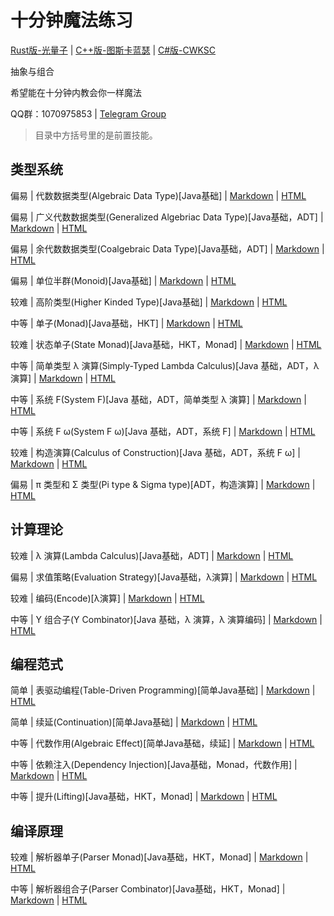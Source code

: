 # 十分钟魔法练习

[Rust版-光量子](https://github.com/PhotonQuantum/magic-in-ten-mins-rs) |
[C++版-图斯卡蓝瑟](https://github.com/tusikalanse/magic-in-ten-mins-cpp) |
[C#版-CWKSC](https://github.com/CWKSC/magic-in-ten-mins-csharp)

抽象与组合

希望能在十分钟内教会你一样魔法

QQ群：1070975853 | 
[Telegram Group](https://t.me/joinchat/Gla40h2ZvlSrqImOMaMUEA)

> 目录中方括号里的是前置技能。

## 类型系统

偏易 | 代数数据类型(Algebraic Data Type)[Java基础] |
[Markdown](doc/ADT.md) |
[HTML](https://goldimax.github.io/magic-in-ten-mins/html/ADT.html)

偏易 | 广义代数数据类型(Generalized Algebriac Data Type)[Java基础，ADT] |
[Markdown](doc/GADT.md) |
[HTML](https://goldimax.github.io/magic-in-ten-mins/html/GADT.html)

偏易 | 余代数数据类型(Coalgebraic Data Type)[Java基础，ADT] |
[Markdown](doc/CoData.md) |
[HTML](https://goldimax.github.io/magic-in-ten-mins/html/CoData.html)

偏易 | 单位半群(Monoid)[Java基础] |
[Markdown](doc/Monoid.md) |
[HTML](https://goldimax.github.io/magic-in-ten-mins/html/Monoid.html)

较难 | 高阶类型(Higher Kinded Type)[Java基础] |
[Markdown](doc/HKT.md) |
[HTML](https://goldimax.github.io/magic-in-ten-mins/html/HKT.html)

中等 | 单子(Monad)[Java基础，HKT] |
[Markdown](doc/Monad.md) |
[HTML](https://goldimax.github.io/magic-in-ten-mins/html/Monad.html)

较难 | 状态单子(State Monad)[Java基础，HKT，Monad] |
[Markdown](doc/StateMonad.md) |
[HTML](https://goldimax.github.io/magic-in-ten-mins/html/StateMonad.html)

中等 | 简单类型 λ 演算(Simply-Typed Lambda Calculus)[Java 基础，ADT，λ 演算] |
[Markdown](doc/STLC.md) |
[HTML](https://goldimax.github.io/magic-in-ten-mins/html/STLC.html)

中等 | 系统 F(System F)[Java 基础，ADT，简单类型 λ 演算] |
[Markdown](doc/SystemF.md) |
[HTML](https://goldimax.github.io/magic-in-ten-mins/html/SystemF.html)

中等 | 系统 F ω(System F ω)[Java 基础，ADT，系统 F] |
[Markdown](doc/SysFO.md) | 
[HTML](https://goldimax.github.io/magic-in-ten-mins/html/SysFO.html)

较难 | 构造演算(Calculus of Construction)[Java 基础，ADT，系统 F ω] |
[Markdown](doc/CoC.md) |
[HTML](https://goldimax.github.io/magic-in-ten-mins/html/CoC.html)

偏易 | π 类型和 Σ 类型(Pi type & Sigma type)[ADT，构造演算] |
[Markdown](doc/PiSigma.md) |
[HTML](https://goldimax.github.io/magic-in-ten-mins/html/PiSigma.html)

## 计算理论

较难 | λ 演算(Lambda Calculus)[Java基础，ADT] |
[Markdown](doc/Lambda.md) |
[HTML](https://goldimax.github.io/magic-in-ten-mins/html/Lambda.html)

偏易 | 求值策略(Evaluation Strategy)[Java基础，λ演算] |
[Markdown](doc/EvalStrategy.md) |
[HTML](https://goldimax.github.io/magic-in-ten-mins/html/EvalStrategy.html)

较难 | 编码(Encode)[λ演算] |
[Markdown](doc/Encode.md) |
[HTML](https://goldimax.github.io/magic-in-ten-mins/html/Encode.html)

中等 | Y 组合子(Y Combinator)[Java 基础，λ 演算，λ 演算编码] |
[Markdown](doc/YCombinator.md) |
[HTML](https://goldimax.github.io/magic-in-ten-mins/html/YCombinator.html)

## 编程范式

简单 | 表驱动编程(Table-Driven Programming)[简单Java基础] |
[Markdown](doc/TableDriven.md) |
[HTML](https://goldimax.github.io/magic-in-ten-mins/html/TableDriven.html)

简单 | 续延(Continuation)[简单Java基础] |
[Markdown](doc/Continuation.md) |
[HTML](https://goldimax.github.io/magic-in-ten-mins/html/Continuation.html)

中等 | 代数作用(Algebraic Effect)[简单Java基础，续延] |
[Markdown](doc/Algeff.md) |
[HTML](https://goldimax.github.io/magic-in-ten-mins/html/Algeff.html)

中等 | 依赖注入(Dependency Injection)[Java基础，Monad，代数作用] |
[Markdown](doc/DepsInj.md) |
[HTML](https://goldimax.github.io/magic-in-ten-mins/html/DepsInj.html)

中等 | 提升(Lifting)[Java基础，HKT，Monad] |
[Markdown](doc/Lifting.md) |
[HTML](https://goldimax.github.io/magic-in-ten-mins/html/Lifting.html)

## 编译原理

较难 | 解析器单子(Parser Monad)[Java基础，HKT，Monad] |
[Markdown](doc/ParserM.md) |
[HTML](https://goldimax.github.io/magic-in-ten-mins/html/ParserM.html)

中等 | 解析器组合子(Parser Combinator)[Java基础，HKT，Monad] |
[Markdown](doc/Parsec.md) |
[HTML](https://goldimax.github.io/magic-in-ten-mins/html/Parsec.html)